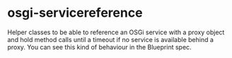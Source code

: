 osgi-servicereference
=====================

Helper classes to be able to reference an OSGi service with a proxy
object and hold method calls until a timeout if no service is available
behind a proxy. You can see this kind of behaviour in the Blueprint
spec.
